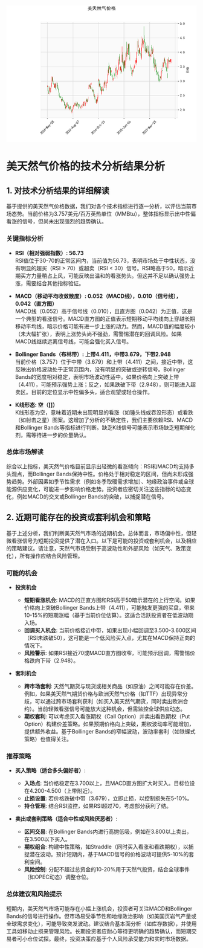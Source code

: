 ![图](CFD.png)

# 美天然气价格的技术分析结果分析

## 1. 对技术分析结果的详细解读
基于提供的美天然气价格数据，我们对各个技术指标进行逐一分析，以评估当前市场态势。当前价格为3.757美元/百万英热单位（MMBtu），整体指标显示出中性偏看涨的信号，但尚未出现强烈的趋势确认。

### 关键指标分析
- **RSI（相对强弱指数）: 56.73**  
  RSI值位于30-70的正常区间内，当前值为56.73，表明市场处于中性状态，没有明显的超买（RSI > 70）或超卖（RSI < 30）信号。RSI略高于50，暗示近期买方力量稍占上风，可能反映出温和的看涨势头。但这并不足以确认强势上涨，需要结合其他指标验证。

- **MACD（移动平均收敛散度）: 0.052（MACD线），0.010（信号线），0.042（直方图）**  
  MACD线（0.052）高于信号线（0.010），且直方图（0.042）为正值，这是一个典型的看涨信号。MACD直方图的正值表示短期移动平均线向上穿越长期移动平均线，暗示价格可能有进一步上涨的动力。然而，MACD值的幅度较小（未大幅扩张），表明上涨势头尚不强劲，需警惕潜在的回调风险。如果MACD线继续远离信号线，可能会强化买入信号。

- **Bollinger Bands（布林带）: 上带4.411，中带3.679，下带2.948**  
  当前价格（3.757）位于中带（3.679）和上带（4.411）之间，接近中带，这反映出价格波动处于正常范围内，没有明显的突破或逆转信号。Bollinger Bands的宽度相对稳定，表明市场波动性适中。如果价格向上突破上带（4.411），可能预示强势上涨；反之，如果跌破下带（2.948），则可能进入超卖区。目前的定位显示中性偏多头，适合观望或轻仓操作。

- **K线形态: 空（[]）**  
  K线形态为空，意味着近期未出现明显的看涨（如锤头线或吞没形态）或看跌（如射击之星）图案。这增加了分析的不确定性，我们主要依赖RSI、MACD和Bollinger Bands等指标进行判断。缺乏K线信号可能表示市场缺乏短期催化剂，需等待进一步的价量确认。

### 总体市场解读
综合以上指标，美天然气价格目前显示出轻微的看涨倾向：RSI和MACD均支持多头观点，而Bollinger Bands保持中性。价格处于相对稳定的区间，但尚未形成强势趋势。外部因素如季节性需求（例如冬季取暖需求增加）、地缘政治事件或全球能源供应变化，可能进一步影响价格走势。投资者应密切关注这些指标的动态变化，例如MACD的交叉或Bollinger Bands的突破，以捕捉潜在信号。

## 2. 近期可能存在的投资或套利机会和策略
基于上述分析，我们判断美天然气市场的近期机会。总体而言，市场偏中性，但轻微看涨信号为短期投资提供了潜在入口。以下是可能的投资或套利机会，以及相应的策略建议。请注意，天然气市场受制于高波动性和外部风险（如天气、政策变化），所有操作应结合风险管理。

### 可能的机会
- **投资机会**  
  - **短期看涨机会**: MACD的正直方图和RSI高于50暗示潜在的上行空间。如果价格向上突破Bollinger Bands上带（4.411），可能触发更强的买盘，带来10-15%的短期涨幅（基于当前价位估算）。这适合活跃投资者在低波动期入场。  
  - **回调买入机会**: 当前价格接近中带，如果出现小幅回调至3.500-3.600区间（RSI未跌破50），这可能是一个低风险买入点，尤其在MACD保持正向的情况下。  
  - **风险警示**: 如果RSI接近70或MACD直方图收窄，可能预示回调，需警惕价格跌向下带（2.948）。

- **套利机会**  
  - **跨市场套利**: 天然气期货与现货或相关商品（如原油）之间可能存在价差。例如，如果美天然气期货价格与欧洲天然气价格（如TTF）出现异常分歧，可以通过跨市场套利获利（如买入美天然气期货，同时卖出欧洲合约）。当前轻微看涨信号可能放大这种机会，但需监控全球供应动态。  
  - **期权套利**: 可以考虑买入看涨期权（Call Option）并卖出看跌期权（Put Option）构建价差策略。如果预期价格向上突破，期权波动率可能增加，提供额外收益。基于Bollinger Bands的窄幅波动，波动率套利（如铁蝶式策略）也值得关注。

### 推荐策略
- **买入策略（适合多头偏好者）**:  
  - **入场点**: 当价格稳定在3.700以上，且MACD直方图扩大时买入。目标位设在4.200-4.500（上带附近）。  
  - **止损设置**: 若价格跌破中带（3.679），立即止损，以控制损失在5-10%。  
  - **持仓管理**: 结合RSI监控，如果RSI超过70，考虑部分获利了结。

- **卖出或套利策略（适合中性或风险厌恶者）**:  
  - **区间交易**: 在Bollinger Bands内进行高抛低吸，例如在3.800以上卖出，在3.500以下买入。  
  - **期权组合**: 构建中性策略，如Straddle（同时买入看涨和看跌期权），以捕捉潜在波动。预计短期内，基于MACD信号的价格波动可提供5-10%的套利空间。  
  - **风险控制**: 分配不超过总资金的10-20%用于天然气投资，结合全球事件（如OPEC动态）调整仓位。

### 总体建议和风险提示
短期内，美天然气市场可能存在小幅上涨机会，投资者可关注MACD和Bollinger Bands的信号进行操作。但市场易受季节性和地缘政治影响（如美国页岩气产量或全球需求变化），可能导致突发波动。建议结合基本面分析（如库存数据），并使用工具如移动止损来管理风险。长期投资者应耐心等待更明确的趋势确认，而短期交易者可小仓位试探。最终，投资决策应基于个人风险承受能力和实时市场数据。